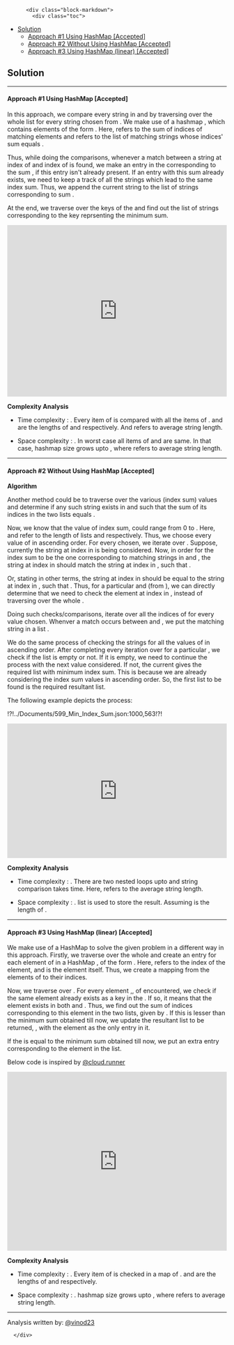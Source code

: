 <div class="article-body">
        
          <div class="block-markdown">
            <div class="toc">
<ul>
<li><a href="#solution">Solution</a><ul>
<li><a href="#approach-1-using-hashmap-accepted">Approach #1 Using HashMap [Accepted]</a></li>
<li><a href="#approach-2-without-using-hashmap-accepted">Approach #2 Without Using HashMap [Accepted]</a></li>
<li><a href="#approach-3-using-hashmap-linear-accepted">Approach #3 Using HashMap (linear) [Accepted]</a></li>
</ul>
</li>
</ul>
</div>
<h2 id="solution">Solution</h2>
<hr>
<h4 id="approach-1-using-hashmap-accepted">Approach #1 Using HashMap [Accepted]</h4>
<p>In this approach, we compare every string in <script type="math/tex; mode=display">list1</script> and <script type="math/tex; mode=display">list2</script> by traversing over the whole list <script type="math/tex; mode=display">list2</script> for every string chosen from <script type="math/tex; mode=display">list1</script>. We make use of a hashmap <script type="math/tex; mode=display">map</script>, which contains elements of the form <script type="math/tex; mode=display">(sum : list_{sum})</script>. Here, <script type="math/tex; mode=display">sum</script> refers to the sum of indices of matching elements and <script type="math/tex; mode=display">list_{sum}</script> refers to the list of matching strings whose indices' sum equals <script type="math/tex; mode=display">sum</script>. </p>
<p>Thus, while doing the comparisons, whenever a match between a string at <script type="math/tex; mode=display">i^{th}</script> index of <script type="math/tex; mode=display">list1</script> and <script type="math/tex; mode=display">j^{th}</script> index of <script type="math/tex; mode=display">list2</script> is found, we make an entry in the <script type="math/tex; mode=display">map</script> corresponding to the sum <script type="math/tex; mode=display">i + j</script>, if this entry isn't already present. If an entry with this sum already exists, we need to keep a track of all the strings which lead to the same index sum. Thus, we append the current string to the list of strings corresponding to sum <script type="math/tex; mode=display">i + j</script>.</p>
<p>At the end, we traverse over the keys of the <script type="math/tex; mode=display">map</script> and find out the list of strings corresponding to the key reprsenting the minimum sum.</p>
<iframe src="https://leetcode.com/playground/Rxg7wbHW/shared" frameborder="0" name="Rxg7wbHW" width="100%" height="394"></iframe>

<p><strong>Complexity Analysis</strong></p>
<ul>
<li>
<p>Time complexity : <script type="math/tex; mode=display">O(l_1*l_2*x)</script>. Every item of <script type="math/tex; mode=display">list1</script> is compared with all the items of <script type="math/tex; mode=display">list2</script>. <script type="math/tex; mode=display">l_1</script> and <script type="math/tex; mode=display">l_2</script> are the lengths of <script type="math/tex; mode=display">list1</script> and <script type="math/tex; mode=display">list2</script> respectively. And <script type="math/tex; mode=display">x</script> refers to average string length.</p>
</li>
<li>
<p>Space complexity : <script type="math/tex; mode=display">O(l_1*l_2*x)</script>. In worst case all items of <script type="math/tex; mode=display">list1</script> and <script type="math/tex; mode=display">list2</script> are same. In that case, hashmap size grows upto <script type="math/tex; mode=display">l_1*l_2*x</script>, where <script type="math/tex; mode=display">x</script> refers to average string length.</p>
</li>
</ul>
<hr>
<h4 id="approach-2-without-using-hashmap-accepted">Approach #2 Without Using HashMap [Accepted]</h4>
<p><strong>Algorithm</strong></p>
<p>Another method could be to traverse over the various <script type="math/tex; mode=display">sum</script>(index sum) values and determine if any such string exists in <script type="math/tex; mode=display">list1</script> and <script type="math/tex; mode=display">list2</script> such that the sum of its indices in the two lists equals <script type="math/tex; mode=display">sum</script>. </p>
<p>Now, we know that the value of index sum, <script type="math/tex; mode=display">sum</script> could range from 0 to <script type="math/tex; mode=display">m + n - 1</script>. Here, <script type="math/tex; mode=display">m</script> and <script type="math/tex; mode=display">n</script> refer to the length of lists <script type="math/tex; mode=display">list1</script> and <script type="math/tex; mode=display">list2</script> respectively. Thus, we choose every value of <script type="math/tex; mode=display">sum</script> in ascending order. For every <script type="math/tex; mode=display">sum</script> chosen, we iterate over <script type="math/tex; mode=display">list1</script>. Suppose, currently the string at <script type="math/tex; mode=display">i^{th}</script> index in <script type="math/tex; mode=display">list1</script> is being considered. Now, in order for the index sum <script type="math/tex; mode=display">sum</script> to be the one corresponding to matching strings in <script type="math/tex; mode=display">list1</script> and <script type="math/tex; mode=display">list2</script>, the string at index <script type="math/tex; mode=display">j</script> in <script type="math/tex; mode=display">list2</script> should match the string at index <script type="math/tex; mode=display">i</script> in <script type="math/tex; mode=display">list1</script>, such that <script type="math/tex; mode=display">sum = i + j</script>.</p>
<p>Or, stating in other terms, the string at index <script type="math/tex; mode=display">j</script> in <script type="math/tex; mode=display">list2</script> should be equal to the string at index <script type="math/tex; mode=display">i</script> in <script type="math/tex; mode=display">list1</script>, such that <script type="math/tex; mode=display">j = sum - i</script>. Thus, for a particular <script type="math/tex; mode=display">sum</script> and <script type="math/tex; mode=display">i</script>(from <script type="math/tex; mode=display">list1</script>), we can directly determine that we need to check the element at index <script type="math/tex; mode=display"> j= sum - i</script> in <script type="math/tex; mode=display">list2</script>, instead of traversing over the whole <script type="math/tex; mode=display">list2</script>. </p>
<p>Doing such checks/comparisons, iterate over all the indices of <script type="math/tex; mode=display">list1</script> for every <script type="math/tex; mode=display">sum</script> value chosen. Whenver a match occurs between <script type="math/tex; mode=display">list1</script> and <script type="math/tex; mode=display">list2</script>, we put the matching string in a list <script type="math/tex; mode=display">res</script>. </p>
<p>We do the same process of checking the strings for all the  values of <script type="math/tex; mode=display">sum</script> in ascending order. After completing every iteration over <script type="math/tex; mode=display">list1</script> for a particular <script type="math/tex; mode=display">sum</script>, we check if the <script type="math/tex; mode=display">res</script> list is empty or not. If it is empty, we need to continue the process with the next <script type="math/tex; mode=display">sum</script> value considered. If not, the current <script type="math/tex; mode=display">res</script> gives the required list with minimum index sum. This is because we are already considering the index sum values in ascending order. So, the first list to be found is the required resultant list.</p>
<p>The following example depicts the process:</p>
<p>!?!../Documents/599_Min_Index_Sum.json:1000,563!?!</p>
<iframe src="https://leetcode.com/playground/HhLorCYq/shared" frameborder="0" name="HhLorCYq" width="100%" height="309"></iframe>

<p><strong>Complexity Analysis</strong></p>
<ul>
<li>
<p>Time complexity : <script type="math/tex; mode=display">O((l_1+l_2)^2*x)</script>. There are two nested loops upto <script type="math/tex; mode=display">l_1+l_2</script> and string comparison takes <script type="math/tex; mode=display">x</script> time. Here, <script type="math/tex; mode=display">x</script> refers to the average string length.</p>
</li>
<li>
<p>Space complexity : <script type="math/tex; mode=display">O(r*x)</script>. <script type="math/tex; mode=display">res</script> list is used to store the result. Assuming <script type="math/tex; mode=display">r</script> is the length of <script type="math/tex; mode=display">res</script>.</p>
</li>
</ul>
<hr>
<h4 id="approach-3-using-hashmap-linear-accepted">Approach #3 Using HashMap (linear) [Accepted]</h4>
<p>We make use of a HashMap to solve the given problem in a different way in this approach. Firstly, we traverse over the whole <script type="math/tex; mode=display">list1</script> and create an entry for each element of <script type="math/tex; mode=display">list1</script> in a HashMap <script type="math/tex; mode=display">map</script>, of the form <script type="math/tex; mode=display">(list[i], i)</script>. Here, <script type="math/tex; mode=display">i</script> refers to the index of the <script type="math/tex; mode=display">i^{th}</script> element, and <script type="math/tex; mode=display">list[i]</script> is the <script type="math/tex; mode=display">i^{th}</script> element itself. Thus, we create a mapping from the elements of <script type="math/tex; mode=display">list1</script> to their indices.</p>
<p>Now, we traverse over <script type="math/tex; mode=display">list2</script>. For every element ,<script type="math/tex; mode=display">list2[j]</script>, of <script type="math/tex; mode=display">list2</script> encountered, we check if the same element already exists as a key in the <script type="math/tex; mode=display">map</script>. If so, it means that the element exists in both <script type="math/tex; mode=display">list1</script> and <script type="math/tex; mode=display">list2</script>. Thus, we find out the sum of indices corresponding to this element in the two lists, given by <script type="math/tex; mode=display">sum = map.get(list[j]) + j</script>. If this <script type="math/tex; mode=display">sum</script> is lesser than the minimum sum  obtained till now, we update the resultant list to be returned, <script type="math/tex; mode=display">res</script>, with the element <script type="math/tex; mode=display">list2[j]</script> as the only entry in it. </p>
<p>If the <script type="math/tex; mode=display">sum</script> is equal to the minimum sum obtained till now, we put an extra entry corresponding to the element <script type="math/tex; mode=display">list2[j]</script> in the <script type="math/tex; mode=display">res</script> list.</p>
<p>Below code is inspired by <a href="https://leetcode.com/cloud.runner">@cloud.runner</a></p>
<iframe src="https://leetcode.com/playground/FatTyfy6/shared" frameborder="0" name="FatTyfy6" width="100%" height="411"></iframe>

<p><strong>Complexity Analysis</strong></p>
<ul>
<li>
<p>Time complexity : <script type="math/tex; mode=display">O(l_1+l_2)</script>. Every item of <script type="math/tex; mode=display">list2</script> is checked in a map of <script type="math/tex; mode=display">list1</script>. <script type="math/tex; mode=display">l_1</script> and <script type="math/tex; mode=display">l_2</script> are the lengths of <script type="math/tex; mode=display">list1</script> and <script type="math/tex; mode=display">list2</script> respectively.</p>
</li>
<li>
<p>Space complexity : <script type="math/tex; mode=display">O(l_1*x)</script>. hashmap size grows upto <script type="math/tex; mode=display">l_1*x</script>, where <script type="math/tex; mode=display">x</script> refers to average string length.</p>
</li>
</ul>
<hr>
<p>Analysis written by: <a href="https://leetcode.com/vinod23">@vinod23</a></p>
          </div>
        
      </div>